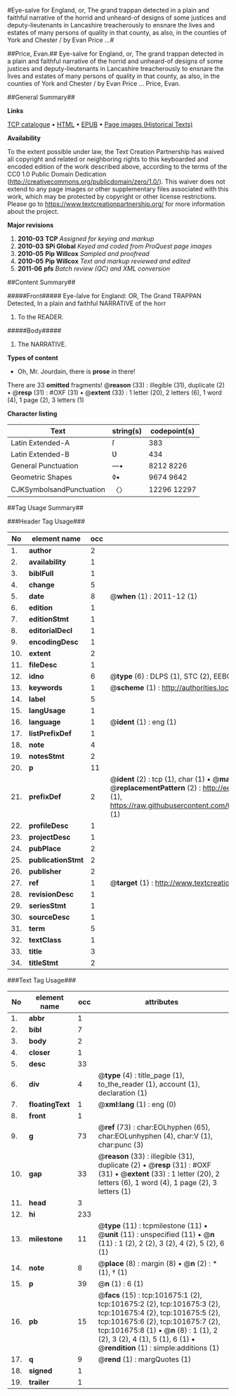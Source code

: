 #Eye-salve for England, or, The grand trappan detected in a plain and faithful narrative of the horrid and unheard-of designs of some justices and deputy-lieutenants in Lancashire treacherously to ensnare the lives and estates of many persons of quality in that county, as also, in the counties of York and Chester / by Evan Price ...#

##Price, Evan.##
Eye-salve for England, or, The grand trappan detected in a plain and faithful narrative of the horrid and unheard-of designs of some justices and deputy-lieutenants in Lancashire treacherously to ensnare the lives and estates of many persons of quality in that county, as also, in the counties of York and Chester / by Evan Price ...
Price, Evan.

##General Summary##

**Links**

[TCP catalogue](http://www.ota.ox.ac.uk/tcp/)  • 
[HTML](http://tei.it.ox.ac.uk/tcp/Texts-HTML/free/A55/A55771.html)  • 
[EPUB](http://tei.it.ox.ac.uk/tcp/Texts-EPUB/free/A55/A55771.epub) • 
[Page images (Historical Texts)](https://historicaltexts.jisc.ac.uk/eebo-13742478e)

**Availability**

To the extent possible under law, the Text Creation Partnership has waived all copyright and related or neighboring rights to this keyboarded and encoded edition of the work described above, according to the terms of the CC0 1.0 Public Domain Dedication (http://creativecommons.org/publicdomain/zero/1.0/). This waiver does not extend to any page images or other supplementary files associated with this work, which may be protected by copyright or other license restrictions. Please go to https://www.textcreationpartnership.org/ for more information about the project.

**Major revisions**

1. __2010-03__ __TCP__ *Assigned for keying and markup*
1. __2010-03__ __SPi Global__ *Keyed and coded from ProQuest page images*
1. __2010-05__ __Pip Willcox__ *Sampled and proofread*
1. __2010-05__ __Pip Willcox__ *Text and markup reviewed and edited*
1. __2011-06__ __pfs__ *Batch review (QC) and XML conversion*

##Content Summary##

#####Front#####
Eye-ſalve for England: OR, The Grand TRAPPAN Detected, In a plain and faithful NARRATIVE of the horr
1. To the READER.

#####Body#####

1. The NARRATIVE.

**Types of content**

  * Oh, Mr. Jourdain, there is **prose** in there!

There are 33 **omitted** fragments! 
 @__reason__ (33) : illegible (31), duplicate (2)  •  @__resp__ (31) : #OXF (31)  •  @__extent__ (33) : 1 letter (20), 2 letters (6), 1 word (4), 1 page (2), 3 letters (1)

**Character listing**


|Text|string(s)|codepoint(s)|
|---|---|---|
|Latin Extended-A|ſ|383|
|Latin Extended-B|Ʋ|434|
|General Punctuation|—•|8212 8226|
|Geometric Shapes|◊▪|9674 9642|
|CJKSymbolsandPunctuation|〈〉|12296 12297|

##Tag Usage Summary##

###Header Tag Usage###

|No|element name|occ|attributes|
|---|---|---|---|
|1.|__author__|2||
|2.|__availability__|1||
|3.|__biblFull__|1||
|4.|__change__|5||
|5.|__date__|8| @__when__ (1) : 2011-12 (1)|
|6.|__edition__|1||
|7.|__editionStmt__|1||
|8.|__editorialDecl__|1||
|9.|__encodingDesc__|1||
|10.|__extent__|2||
|11.|__fileDesc__|1||
|12.|__idno__|6| @__type__ (6) : DLPS (1), STC (2), EEBO-CITATION (1), OCLC (1), VID (1)|
|13.|__keywords__|1| @__scheme__ (1) : http://authorities.loc.gov/ (1)|
|14.|__label__|5||
|15.|__langUsage__|1||
|16.|__language__|1| @__ident__ (1) : eng (1)|
|17.|__listPrefixDef__|1||
|18.|__note__|4||
|19.|__notesStmt__|2||
|20.|__p__|11||
|21.|__prefixDef__|2| @__ident__ (2) : tcp (1), char (1)  •  @__matchPattern__ (2) : ([0-9\-]+):([0-9IVX]+) (1), (.+) (1)  •  @__replacementPattern__ (2) : http://eebo.chadwyck.com/downloadtiff?vid=$1&page=$2 (1), https://raw.githubusercontent.com/textcreationpartnership/Texts/master/tcpchars.xml#$1 (1)|
|22.|__profileDesc__|1||
|23.|__projectDesc__|1||
|24.|__pubPlace__|2||
|25.|__publicationStmt__|2||
|26.|__publisher__|2||
|27.|__ref__|1| @__target__ (1) : http://www.textcreationpartnership.org/docs/. (1)|
|28.|__revisionDesc__|1||
|29.|__seriesStmt__|1||
|30.|__sourceDesc__|1||
|31.|__term__|5||
|32.|__textClass__|1||
|33.|__title__|3||
|34.|__titleStmt__|2||


###Text Tag Usage###

|No|element name|occ|attributes|
|---|---|---|---|
|1.|__abbr__|1||
|2.|__bibl__|7||
|3.|__body__|2||
|4.|__closer__|1||
|5.|__desc__|33||
|6.|__div__|4| @__type__ (4) : title_page (1), to_the_reader (1), account (1), declaration (1)|
|7.|__floatingText__|1| @__xml:lang__ (1) : eng (0)|
|8.|__front__|1||
|9.|__g__|73| @__ref__ (73) : char:EOLhyphen (65), char:EOLunhyphen (4), char:V (1), char:punc (3)|
|10.|__gap__|33| @__reason__ (33) : illegible (31), duplicate (2)  •  @__resp__ (31) : #OXF (31)  •  @__extent__ (33) : 1 letter (20), 2 letters (6), 1 word (4), 1 page (2), 3 letters (1)|
|11.|__head__|3||
|12.|__hi__|233||
|13.|__milestone__|11| @__type__ (11) : tcpmilestone (11)  •  @__unit__ (11) : unspecified (11)  •  @__n__ (11) : 1 (2), 2 (2), 3 (2), 4 (2), 5 (2), 6 (1)|
|14.|__note__|8| @__place__ (8) : margin (8)  •  @__n__ (2) : * (1), † (1)|
|15.|__p__|39| @__n__ (1) : 6 (1)|
|16.|__pb__|15| @__facs__ (15) : tcp:101675:1 (2), tcp:101675:2 (2), tcp:101675:3 (2), tcp:101675:4 (2), tcp:101675:5 (2), tcp:101675:6 (2), tcp:101675:7 (2), tcp:101675:8 (1)  •  @__n__ (8) : 1 (1), 2 (2), 3 (2), 4 (1), 5 (1), 6 (1)  •  @__rendition__ (1) : simple:additions (1)|
|17.|__q__|9| @__rend__ (1) : margQuotes (1)|
|18.|__signed__|1||
|19.|__trailer__|1||
